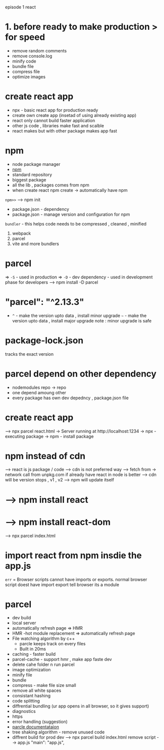 episode 1  react 
# 1. before ready to make production > for speed
 - remove random comments 
 - remove console.log
 - minify code 
 - bundle file 
 - compress file 
 - optimize images 

# create react app 
- npx - basic react app for production ready 
- create own create app (insetad of using already existing app)
- react only cannot build faster application 
- other js code , libraries make fast and scalble 
- react makes but with other package makes app fast 


# npm 
- node package manager 
- [npm](https://www.npmjs.com/)
- standard repository 
- biggest package 
- all the lib , packages comes from npm 
- when create react npm create -> automatically have npm 

`npm>>`
--> npm init 
- package.json - dependency 
- package.json - manage version and configuration for npm 


<!-- install dependency  -->
`bundler` -  this helps  code needs to be compressed , cleaned , minified 
1. webpack
2. parcel
3. vite and more bundlers


# parcel 
=>  `-S` - used in production 
=>  `-D` - dev dependency - used in development phase for developers 
--> npm install -D parcel



# "parcel": "^2.13.3"
-  `^` - make the version upto data , install minor upgrade
   `~` - make the version upto data , install major upgrade
note :  minor upgrade is safe 

# package-lock.json
 tracks the exact version

# parcel depend on other dependency
  - nodemodules repo -> repo 
 - one depend amoung other 
 - every package has own dev depedncy , package.json file 

 
# create react app 
--> npx parcel react.html
-> Server running at http://localhost:1234
-> npx - executing package 
-> npm - install package 

# npm instead of cdn 
--> react is js package / code 
--> cdn is not preferred way 
--> fetch from -> network call from unpkg.com
if already have react in node is better 
--> cdn will be version stops , v1 , v2 
--> npm will update itself 
# --> npm install react
# --> npm install react-dom
<!-- $ npm i react-dom  // i means install  -->

-->  npx parcel index.html
# import react  from  npm insdie the app.js
`err` = Browser scripts cannot have imports or exports.
normal browser script doest have import export 
tell browser its a module




# parcel 
- dev build 
- local server
- automatically refresh page => HMR
- HMR -hot module replacement => automatically refresh page 
- File watching algorithm by c++
   - parcle keeps track on every files 
   - Built in 20ms
- caching - faster build 
 - parcel-cache - support hmr , make app faste dev 
 - delete cahe folder n run parcel
 - image optimization 
 - minify file
 - bundle 
 - compress - make file size small 
 - remove all white spaces
 - consistant hashing
 - code splitting 
 - diffrential bundling (ur app opens in all browser, so it gives support)
 - diagnostics
 - https
 - error handling (suggestion)
 - [parcle documentataion](https://parceljs.org/)
 - tree shaking algorithm - remove unused code 
 - diffrent build for prod dev 
--> npx parcel build index.html
remove script --> app.js 
 "main": "app.js",


 







